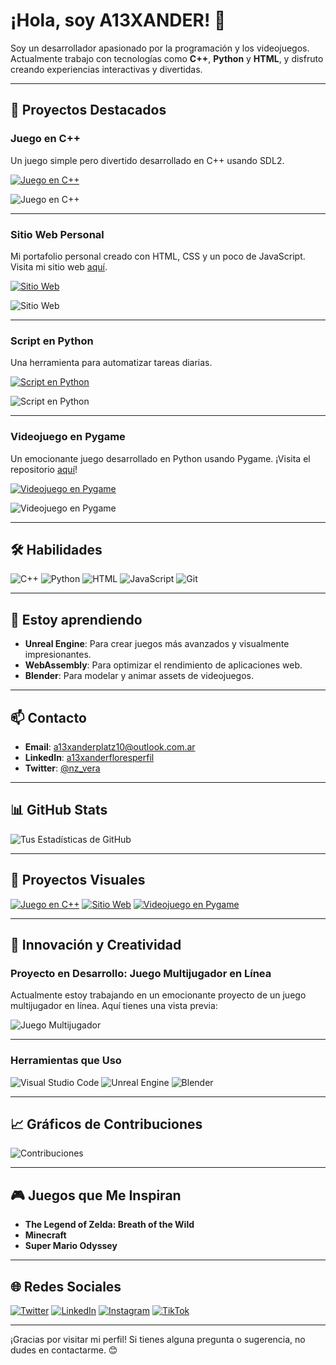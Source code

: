 # ¡Hola, soy A13XANDER! 👋

Soy un desarrollador apasionado por la programación y los videojuegos. Actualmente trabajo con tecnologías como **C++**, **Python** y **HTML**, y disfruto creando experiencias interactivas y divertidas.

---

## 🚀 Proyectos Destacados

### **Juego en C++**
Un juego simple pero divertido desarrollado en C++ usando SDL2.

[![Juego en C++](https://img.shields.io/badge/Juego_C%2B%2B-Ver_Demo-brightgreen?style=for-the-badge)](enlace)

![Juego en C++](https://i.ibb.co/jgd4qgZ/juego-cpp.png)

---

### **Sitio Web Personal**
Mi portafolio personal creado con HTML, CSS y un poco de JavaScript. Visita mi sitio web [aquí](https://a13xanderplatz.neocities.org/).

[![Sitio Web](https://img.shields.io/badge/Sitio_Web-Visitar-blue?style=for-the-badge)](https://a13xanderplatz.neocities.org/)

![Sitio Web](https://www.google.com/url?sa=i&url=https%3A%2F%2Fwww.hostinger.es%2Ftutoriales%2Fejemplos-paginas-web-personales&psig=AOvVaw21uuzJtihl2FC1K7KM6b2M&ust=1733940494559000&source=images&cd=vfe&opi=89978449&ved=0CBQQjRxqFwoTCIij5fDlnYoDFQAAAAAdAAAAABAE) <!-- Enlace correcto de la imagen -->

---

### **Script en Python**
Una herramienta para automatizar tareas diarias.

[![Script en Python](https://img.shields.io/badge/Script_Python-Ver_Código-orange?style=for-the-badge)](enlace)

![Script en Python](https://i.ibb.co/jgd4qgZ/script-python.png)

---

### **Videojuego en Pygame**
Un emocionante juego desarrollado en Python usando Pygame. ¡Visita el repositorio [aquí](https://github.com/a13xanderflores/pygame-video-juego)!

[![Videojuego en Pygame](https://img.shields.io/badge/Videojuego_Pygame-Ver_Código-red?style=for-the-badge)](https://github.com/a13xanderflores/pygame-video-juego)

![Videojuego en Pygame](https://i.ibb.co/jgd4qgZ/videojuego-pygame.png)

---

## 🛠️ Habilidades

![C++](https://img.shields.io/badge/C%2B%2B-00599C?style=for-the-badge&logo=c%2B%2B&logoColor=white)
![Python](https://img.shields.io/badge/Python-3776AB?style=for-the-badge&logo=python&logoColor=white)
![HTML](https://img.shields.io/badge/HTML-E34F26?style=for-the-badge&logo=html5&logoColor=white)
![JavaScript](https://img.shields.io/badge/JavaScript-F7DF1E?style=for-the-badge&logo=javascript&logoColor=black)
![Git](https://img.shields.io/badge/Git-F05032?style=for-the-badge&logo=git&logoColor=white)

---


## 🌱 Estoy aprendiendo

- **Unreal Engine**: Para crear juegos más avanzados y visualmente impresionantes.
- **WebAssembly**: Para optimizar el rendimiento de aplicaciones web.
- **Blender**: Para modelar y animar assets de videojuegos.

---

## 📫 Contacto

- **Email**: [a13xanderplatz10@outlook.com.ar](mailto:a13xanderplatz10@outlook.com.ar)
- **LinkedIn**: [a13xanderfloresperfil](https://www.linkedin.com/in/alexanderfloresperfil/)
- **Twitter**: [@nz_vera](https://x.com/nz_vera)

---

## 📊 GitHub Stats

![Tus Estadísticas de GitHub](https://github-readme-stats.vercel.app/api?username=a13xanderflores&show_icons=true&theme=dark)

---

## 🎨 Proyectos Visuales

[![Juego en C++](https://img.shields.io/badge/Juego_C%2B%2B-Ver_Demo-brightgreen?style=for-the-badge)](enlace)
[![Sitio Web](https://img.shields.io/badge/Sitio_Web-Visitar-blue?style=for-the-badge)](https://a13xanderplatz.neocities.org/)
[![Videojuego en Pygame](https://img.shields.io/badge/Videojuego_Pygame-Ver_Código-red?style=for-the-badge)](https://github.com/a13xanderflores/pygame-video-juego)

---


## 🌟 Innovación y Creatividad

### **Proyecto en Desarrollo: Juego Multijugador en Línea**
Actualmente estoy trabajando en un emocionante proyecto de un juego multijugador en línea. Aquí tienes una vista previa:

![Juego Multijugador](https://i.ibb.co/jgd4qgZ/juego-multijugador.png)

---

### **Herramientas que Uso**

![Visual Studio Code](https://img.shields.io/badge/Visual_Studio_Code-007ACC?style=for-the-badge&logo=visual-studio-code&logoColor=white)
![Unreal Engine](https://img.shields.io/badge/Unreal_Engine-313131?style=for-the-badge&logo=unreal-engine&logoColor=white)
![Blender](https://img.shields.io/badge/Blender-F5792A?style=for-the-badge&logo=blender&logoColor=white)

---

## 📈 Gráficos de Contribuciones

![Contribuciones](https://github-readme-streak-stats.herokuapp.com/?user=a13xanderflores&theme=dark)

---

## 🎮 Juegos que Me Inspiran

- **The Legend of Zelda: Breath of the Wild**
- **Minecraft**
- **Super Mario Odyssey**

---

## 🌐 Redes Sociales

[![Twitter](https://img.shields.io/badge/Twitter-1DA1F2?style=for-the-badge&logo=twitter&logoColor=white)](https://x.com/nz_vera)
[![LinkedIn](https://img.shields.io/badge/LinkedIn-0077B5?style=for-the-badge&logo=linkedin&logoColor=white)](https://www.linkedin.com/in/alexanderfloresperfil/)
[![Instagram](https://img.shields.io/badge/Instagram-E4405F?style=for-the-badge&logo=instagram&logoColor=white)](https://www.instagram.com/a13xanderplatz)
[![TikTok](https://img.shields.io/badge/TikTok-000000?style=for-the-badge&logo=tiktok&logoColor=white)](https://www.tiktok.com/@a13xanderplatz)

---

¡Gracias por visitar mi perfil! Si tienes alguna pregunta o sugerencia, no dudes en contactarme. 😊
